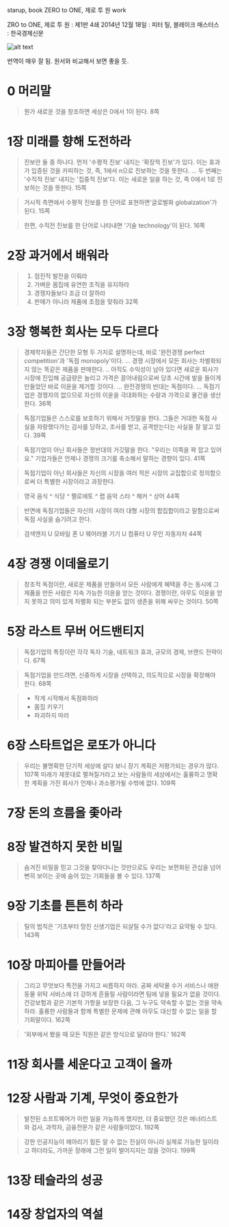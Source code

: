 starup, book
ZERO to ONE, 제로 투 원
work

ZRO to ONE, 제로 투 원
:   제1판 4쇄 2014년 12월 18일
:   피터 틸, 블레이크 매스터스
:   한국경제신문

![alt text](http://book.daum-img.net/R110x160/KOR9788947529877?moddttm=20141231111509 "제로 투 원")

번역이 매우 잘 됨. 원서와 비교해서 보면 좋을 듯.

# 0 머리말

> 뭔가 새로운 것을 창조하면 세상은 0에서 1이 된다. 8쪽

# 1장 미래를 향해 도전하라

> 진보란 둘 중 하나다. 먼저 '수평적 진보' 내지는 '확장적 진보'가 있다. 이는 효과가 입증된 것을 카피하는 것, 즉, 1에서 n으로 진보하는 것을 뜻한다. ... 두 번째는 '수직적 진보' 내지는 '집중적 진보'다. 이는 새로운 일을 하는 것, 즉 0에서 1로 진보하는 것을 뜻한다. 15쪽

> 거시적 측면에서 수평적 진보를 한 단어로 표현하면'글로벌화 globalzation'가 된다. 15쪽

> 한편, 수직전 진보를 한 단어로 나타내면 '기술 technology'이 된다. 16쪽


# 2장 과거에서 배워라

> 1. 점진적 발전을 이뤄라
> 2. 가벼운 몸집에 유연한 조직을 유지하라
> 3. 경쟁자들보다 조금 더 잘하라
> 4. 판매가 아니라 제품에 초점을 맞춰라 32쪽

# 3장 행복한 회사는 모두 다르다

> 경제학자들은 간단한 모형 두 가지로 설명하는데, 바로 '완전경쟁 perfect competition'과 '독점 monopoly'이다. ... 경쟁 시장에서 모든 회사는 차별화되지 않는 똑같은 제품을 판매한다.  .. 아직도 수익성이 남아 있다면 새로운 회사가 시장에 진입해 공급량은 늘리고 가격은 끌어내림으로써 당초 시간에 발을 들이게 만들었던 바로 이윤을 제거할 것이다. ... 완전경쟁의 반대는 독점이다. ... 독점기업은 경쟁자의 없으므로 자신의 이윤을 극대화하는 수량과 가격으로 물건을 생산한다. 36쪽

> 독점기업들은 스스로를 보호하기 위해서 거짓말을 한다. 그들은 거대한 독점 사실을 자랑했다가는 감사를 당하고, 조사를 받고, 공격받는다는 사실을 잘 알고 있다. 39쪽

> 독점기업이 아닌 회사들은 정반대의 거깃말을 한다. "우리는 이쪽을 꽉 잡고 있어요." 기업가들은 언제나 경쟁의 크기를 축소해서 말하는 경향이 있다. 41쪽

> 독점기업이 아닌 회사들은 자신의 시장을 여러 작은 시장의 교집합으로 정의함으로써 더 특별한 시장이라고 과장한다.

> 영국 음식 ^ 식당 ^ 팰로애토 ^ 랩 음악 스타 ^ 해커 ^ 상어 44쪽

> 반면에 독점기업들은 자신의 시장이 여러 대형 시장의 합집합이라고 말함으로써 독점 사실을 숨기려고 한다.

> 검색엔지 U 모바일 폰 U 웨어러블 기기 U 컴퓨터 U 무인 자동자차 44쪽

# 4장 경쟁 이데올로기

> 창조적 독점이란, 새로운 제품을 만들어서 모든 사람에게 혜택을 주는 동시에 그 제품을 만든 사람은 지속 가능한 이윤을 얻는 것이다. 경쟁이란, 아무도 이윤을 얻지 못하고 의미 있게 차별화 되는 부분도 없이 생존을 위해 싸우는 것이다. 50쪽

# 5장 라스트 무버 어드밴티지

> 독점기업의 특징이란 각각 독자 기술, 네트워크 효과, 규모의 경제, 브랜드 전략이다. 67쪽

> 독점기업을 만드려면, 신중하게 시장을 선택하고, 의도적으로 시장을 확장해야 한다. 68쪽

> * 작게 시작해서 독점화하라
> * 몸집 키우기
> * 파괴하지 마라

# 6장 스타트업은 로또가 아니다

> 우리는 불명확한 단기적 세상에 살다 보니 장기 계획은 저평가되는 경우가 많다. 107쪽
> 미래가 제못대로 펼쳐질거라고 보는 사람들의 세상에서는 훌륭하고 명확한 계획을 가진 회사가 언제나 과소평가될 수밖에 없다. 109쪽

# 7장 돈의 흐름을 좇아라


# 8장 발견하지 못한 비밀

> 숨겨진 비밀을 믿고 그것을 찾아다니는 것만으로도 우리는 보편화된 관십을 넘어 뻔히 보이는 곳에 숨어 있는 기회들을 볼 수 있다. 137쪽

# 9장 기초를 튼튼히 하라

> 틸의 법칙은 '기초부터 망친 신생기업은 되살릴 수가 없다'라고 요약될 수 있다. 143쪽

# 10장 마피아를 만들어라

> 그리고 무엇보다 특전을 가지고 씨름하지 마라. 공짜 세탁물 수거 서비스나 애완동물 위탁 서비스에 더 강하게 흔들릴 사람이라면 팀에 넣을 필요가 없을 것이다. 건강보험과 같은 기본적 가항을 보장한 다음, 그 누구도 약속할 수 없는 것을 약속하라. 훌륭한 사람들과 함께 특별한 문제에 관해 아무도 대신할 수 없는 일을 할 기회말이다. 162쪽

> '외부에서 봤을 때 모든 직원은 같은 방식으로 달라야 한다.' 162쪽

# 11장 회사를 세운다고 고객이 올까

# 12장 사람과 기계, 무엇이 중요한가

> 발전된 소프트웨어가 이런 일을 가능하게 했지만, 더 중요했던 것은 애너리스트와 검사, 과학자, 금융전문가 같은 사람들이었다. 192쪽

> 강한 인공지능이 헤아리기 힘든 알 수 없는 진실이 아니라 실제로 가능한 일이라고 하더라도, 가까운 장래에 그런 일이 벌어지지는 않을 것이다. 199쪽


# 13장 테슬라의 성공
 
# 14장 창업자의 역설





